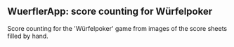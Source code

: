 ## WuerflerApp: score counting for Würfelpoker 

Score counting for the 'Würfelpoker' game from images of the score sheets filled by hand.



